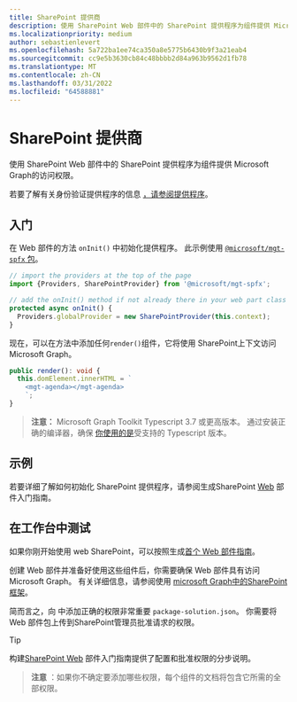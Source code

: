 ```yaml
---
title: SharePoint 提供商
description: 使用 SharePoint Web 部件中的 SharePoint 提供程序为组件提供 Microsoft Graph的访问权限。
ms.localizationpriority: medium
author: sebastienlevert
ms.openlocfilehash: 5a722ba1ee74ca350a8e5775b6430b9f3a21eab4
ms.sourcegitcommit: cc9e5b3630cb84c48bbbb2d84a963b9562d1fb78
ms.translationtype: MT
ms.contentlocale: zh-CN
ms.lasthandoff: 03/31/2022
ms.locfileid: "64588881"
---
```

# <a name="sharepoint-provider"></a>SharePoint 提供商

使用 SharePoint Web 部件中的 SharePoint 提供程序为组件提供 Microsoft Graph的访问权限。

若要了解有关身份验证提供程序的信息 [，请参阅提供程序](./providers.md)。

## <a name="get-started"></a>入门

在 Web 部件的方法 `onInit()` 中初始化提供程序。 此示例使用 [`@microsoft/mgt-spfx` 包](../get-started/mgt-spfx.md)。

```ts
// import the providers at the top of the page
import {Providers, SharePointProvider} from '@microsoft/mgt-spfx';

// add the onInit() method if not already there in your web part class
protected async onInit() {
  Providers.globalProvider = new SharePointProvider(this.context);
}
```

现在，可以在方法中添加任何`render()`组件，它将使用 SharePoint上下文访问 Microsoft Graph。

```ts
public render(): void {
  this.domElement.innerHTML = `
    <mgt-agenda></mgt-agenda>
    `;
}
```

>**注意：** Microsoft Graph Toolkit Typescript 3.7 或更高版本。 通过安装正确的编译器，确保 [你使用的是](https://github.com/SharePoint/sp-dev-docs/wiki/SharePoint-Framework-v1.8-release-notes#support-for-typescript-27-29-and-3x)受支持的 Typescript 版本。

## <a name="sample"></a>示例

若要详细了解如何初始化 SharePoint 提供程序，请参阅生成SharePoint [Web](../get-started/build-a-sharepoint-web-part.md) 部件入门指南。

## <a name="test-in-the-workbench"></a>在工作台中测试

如果你刚开始使用 web SharePoint，可以按照生成[首个 Web 部件指南](/sharepoint/dev/spfx/web-parts/get-started/build-a-hello-world-web-part)。

创建 Web 部件并准备好使用这些组件后，你需要确保 Web 部件具有访问 Microsoft Graph。 有关详细信息，请参阅使用 [microsoft Graph中的SharePoint 框架](/sharepoint/dev/spfx/use-aad-tutorial)。

简而言之，向 中添加正确的权限非常重要 `package-solution.json`。 你需要将 Web 部件包上传到SharePoint管理员批准请求的权限。

>[!TIP]
>构建[SharePoint Web](../get-started/build-a-sharepoint-web-part.md#configure-permissions) 部件入门指南提供了配置和批准权限的分步说明。

>**注意** ：如果你不确定要添加哪些权限，每个组件的文档将包含它所需的全部权限。
